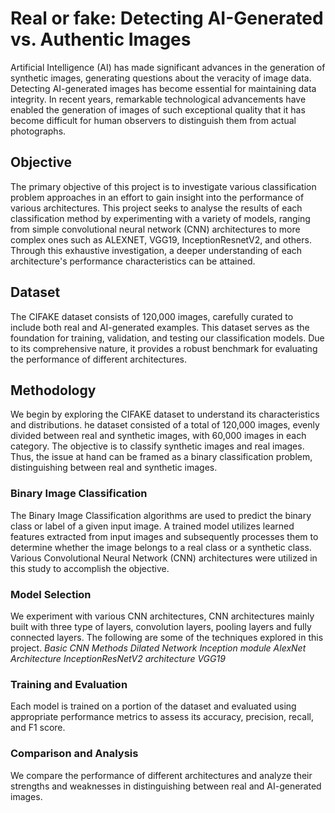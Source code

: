 # Real or fake: Detecting AI-Generated vs. Authentic Images

Artificial Intelligence (AI) has made significant advances in the generation of synthetic images, generating questions about the veracity of image data. Detecting AI-generated images has become essential for maintaining data integrity. In recent years, remarkable technological advancements have enabled the generation of images of such exceptional quality that it has become difficult for human observers to distinguish them from actual photographs.

## Objective

The primary objective of this project is to investigate various classification problem approaches in an effort to gain insight into the performance of various architectures. This project seeks to analyse the results of each classification method by experimenting with a variety of models, ranging from simple convolutional neural network (CNN) architectures to more complex ones such as ALEXNET, VGG19, InceptionResnetV2, and others. Through this exhaustive investigation, a deeper understanding of each architecture's performance characteristics can be attained.

## Dataset

The CIFAKE dataset consists of 120,000 images, carefully curated to include both real and AI-generated examples. This dataset serves as the foundation for training, validation, and testing our classification models. Due to its comprehensive nature, it provides a robust benchmark for evaluating the performance of different architectures.

## Methodology

We begin by exploring the CIFAKE dataset to understand its characteristics and distributions. he dataset consisted of a total of 120,000 images, evenly divided between real and synthetic images, with 60,000 images in each category. The objective is to classify synthetic images and real images. Thus, the issue at hand can be framed as a binary classification problem, distinguishing between real and synthetic images.

### Binary Image Classification

The Binary Image Classification algorithms are used to predict the binary class or label of a given input image. A trained model utilizes learned features extracted from input images and subsequently processes them to determine whether the image belongs to a real class or a synthetic class. Various Convolutional Neural Network (CNN) architectures were utilized in this study to accomplish the objective.

### Model Selection

We experiment with various CNN architectures, CNN architectures mainly built with three type of layers, convolution layers, pooling layers and fully connected layers. The following are some of the techniques explored in this project.
*Basic CNN Methods*
*Dilated Network*
*Inception module*
*AlexNet Architecture*
*InceptionResNetV2 architecture*
*VGG19*

### Training and Evaluation

Each model is trained on a portion of the dataset and evaluated using appropriate performance metrics to assess its accuracy, precision, recall, and F1 score.

### Comparison and Analysis

We compare the performance of different architectures and analyze their strengths and weaknesses in distinguishing between real and AI-generated images.




